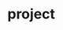 # project

<!-- TODO: ESA - Eventually, the ReadMe.md file should list and explain the (few) files in your root and the meaning of the folders. This will later evolve into the official user documentation. -->

